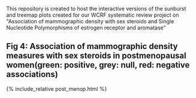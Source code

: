This repository is created to host the interactive versions of the sunburst and treemap plots created for our WCRF systematic review project on "Association of mammographic density with sex steroids and Single Nucleotide Polymorphisms of estrogen receptor and aromatase"  

## Fig 4: Association of mammographic density measures with sex steroids in postmenopausal women(green: positive, grey: null, red: negative associations)

{% include_relative post_menop.html %}
